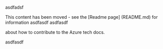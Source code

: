
asdfadsf


This content has been moved - see the [Readme page] (README.md) for information 
asdfasdf
asdfasdf


about how to contribute to the Azure tech docs.


asdfasdf
